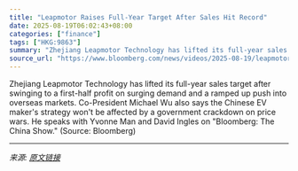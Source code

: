 ```yaml
---
title: "Leapmotor Raises Full-Year Target After Sales Hit Record"
date: 2025-08-19T06:02:43+08:00
categories: ["finance"]
tags: ["HKG:9863"]
summary: "Zhejiang Leapmotor Technology has lifted its full-year sales target after swinging to a first-half profit on surging demand and a ramped up push into overseas markets. Co-President Michael Wu also say"
source_url: "https://www.bloomberg.com/news/videos/2025-08-19/leapmotor-raises-full-year-target-after-sales-hit-record-video"
---
```


Zhejiang Leapmotor Technology has lifted its full-year sales target after swinging to a first-half profit on surging demand and a ramped up push into overseas markets. Co-President Michael Wu also says the Chinese EV maker's strategy won't be affected by a government crackdown on price wars. He speaks with Yvonne Man and David Ingles on "Bloomberg: The China Show." (Source: Bloomberg)

---

*来源: [原文链接](https://www.bloomberg.com/news/videos/2025-08-19/leapmotor-raises-full-year-target-after-sales-hit-record-video)*
